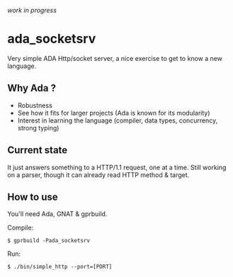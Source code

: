 *work in progress*

# ada_socketsrv

Very simple ADA Http/socket server, a nice exercise to get to know a new language.

## Why Ada ?
 * Robustness
 * See how it fits for larger projects (Ada is known for its modularity)
 * Interest in learning the language (compiler, data types, concurrency, strong typing)

## Current state
It just answers something to a HTTP/1.1 request, one at a time. 
Still working on a parser, though it can already read HTTP method & target.

## How to use
You'll need Ada, GNAT & gprbuild.

Compile:

    $ gprbuild -Pada_socketsrv

Run:

    $ ./bin/simple_http --port=[PORT]
